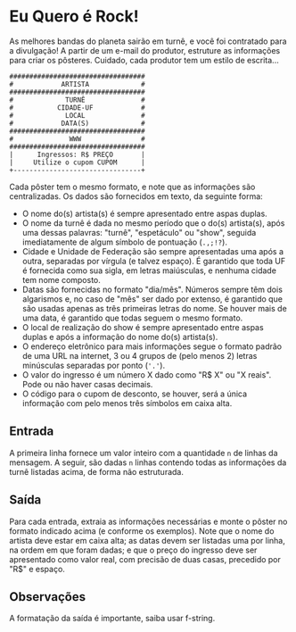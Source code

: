 # Eu Quero é Rock!

As melhores bandas do planeta sairão em turnê, e você foi contratado para a divulgação! A partir de um e-mail do produtor, estruture as informações para criar os pôsteres. Cuidado, cada produtor tem um estilo de escrita...

```
##################################
#            ARTISTA             #
##################################
#             TURNÊ              #
#           CIDADE-UF            #
#             LOCAL              #
#            DATA(S)             #
##################################
#              WWW               #
##################################
|      Ingressos: R$ PREÇO       |
|     Utilize o cupom CUPOM      |
+--------------------------------+
```

Cada pôster tem o mesmo formato, e note que as informações são centralizadas. Os dados são fornecidos em texto, da seguinte forma:

- O nome do(s) artista(s) é sempre apresentado entre aspas duplas.
- O nome da turnê é dada no mesmo período que o do(s) artista(s), após uma dessas palavras: "turnê", "espetáculo" ou "show", seguida imediatamente de algum símbolo de pontuação (`.,;!?`).
- Cidade e Unidade de Federação são sempre apresentadas uma após a outra, separadas por vírgula (e talvez espaço). É garantido que toda UF é fornecida como sua sigla, em letras maiúsculas, e nenhuma cidade tem nome composto.
- Datas são fornecidas no formato "dia/mês". Números sempre têm dois algarismos e, no caso de "mês" ser dado por extenso, é garantido que são usadas apenas as três primeiras letras do nome. Se houver mais de uma data, é garantido que todas seguem o mesmo formato.
- O local de realização do show é sempre apresentado entre aspas duplas e após a informação do nome do(s) artista(s).
- O endereço eletrônico para mais informações segue o formato padrão de uma URL na internet, 3 ou 4 grupos de (pelo menos 2) letras minúsculas separadas por ponto (`'.'`).
- O valor do ingresso é um número X dado como "R$ X" ou "X reais". Pode ou não haver casas decimais.
- O código para o cupom de desconto, se houver, será a única informação com pelo menos três símbolos em caixa alta.

## Entrada
A primeira linha fornece um valor inteiro com a quantidade `n` de linhas da mensagem. A seguir, são dadas `n` linhas contendo todas as informações da turnê listadas acima, de forma não estruturada.

## Saída
Para cada entrada, extraia as informações necessárias e monte o pôster no formato indicado acima (e conforme os exemplos). Note que o nome do artista deve estar em caixa alta; as datas devem ser listadas uma por linha, na ordem em que foram dadas; e que o preço do ingresso deve ser apresentado como valor real, com precisão de duas casas, precedido por "R$" e espaço.

## Observações
A formatação da saída é importante, saiba usar f-string.
